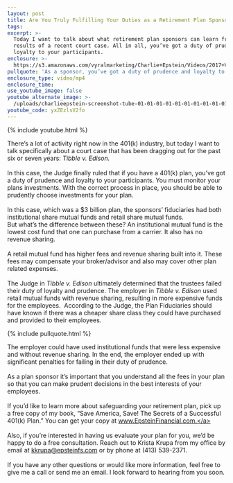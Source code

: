 ```yaml
---
layout: post
title: Are You Truly Fulfilling Your Duties as a Retirement Plan Sponsor?
tags:
excerpt: >-
  Today I want to talk about what retirement plan sponsors can learn from the
  results of a recent court case. All in all, you’ve got a duty of prudence and
  loyalty to your participants.
enclosure: >-
  https://s3.amazonaws.com/vyralmarketing/Charlie+Epstein/Videos/2017+Videos/TIBBLE+vs+EDISON+-+The+401K+Coach.mp4
pullquote: 'As a sponsor, you’ve got a duty of prudence and loyalty to your participants.'
enclosure_type: video/mp4
enclosure_time:
use_youtube_image: false
youtube_alternate_image: >-
  /uploads/charlieepstein-screenshot-tube-01-01-01-01-01-01-01-01-01-01-01-01-01-01-01-01-01-01-01.jpg
youtube_code: yxZEzlsV2fo
---
```



{% include youtube.html %}

There’s a lot of activity right now in the 401(k) industry, but today I want to talk specifically about a court case that has been dragging out for the past six or seven years: *Tibble v. Edison.*<br><br>In this case, the Judge finally ruled that if you have a 401(k) plan, you’ve got a duty of prudence and loyalty to your participants. You must monitor your plans investments. With the correct process in place, you should be able to prudently choose investments for your plan. &nbsp;<br>&nbsp;<br>In this case, which was a $3 billion plan, the sponsors’ fiduciaries had both institutional share mutual funds and retail share mutual funds.<br>But what’s the difference between these? An institutional mutual fund is the lowest cost fund that one can purchase from a carrier. It also has no revenue sharing.<br><br>A retail mutual fund has higher fees and revenue sharing built into it. These fees may compensate your broker/advisor and also may cover other plan related expenses.<br>&nbsp;<br>The Judge in *Tibble v. Edison* ultimately determined that the trustees failed their duty of loyalty and prudence. The employer in *Tibble v. Edison* used retail mutual funds with revenue sharing, resulting in more expensive funds for the employees. &nbsp;According to the Judge, the Plan Fiduciaries should have known if there was a cheaper share class they could have purchased and provided to their employees.

{% include pullquote.html %}

The employer could have used institutional funds that were less expensive and without revenue sharing. In the end, the employer ended up with significant penalties for failing in their duty of prudence.<br><br>As a plan sponsor it’s important that you understand all the fees in your plan so that you can make prudent decisions in the best interests of your employees.<br><br>If you’d like to learn more about safeguarding your retirement plan, pick up a free copy of my book, “Save America, Save! The Secrets of a Successful 401(k) Plan.” You can get your copy at <a href="www.EpsteinFinancial.com." target="_blank">www.EpsteinFinancial.com.</a><br>&nbsp;<br>Also, if you’re interested in having us evaluate your plan for you, we’d be happy to do a free consultation. Reach out to Krista Krupa from my office by email at <a href="mailto:kkrupa@epsteinfs.com" target="_blank">kkrupa@epsteinfs.com</a> or by phone at (413) 539-2371.<br>&nbsp;<br>If you have any other questions or would like more information, feel free to give me a call or send me an email. I look forward to hearing from you soon.